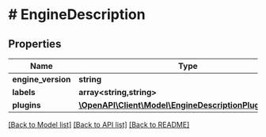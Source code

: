 # # EngineDescription

## Properties

Name | Type | Description | Notes
------------ | ------------- | ------------- | -------------
**engine_version** | **string** |  | [optional]
**labels** | **array<string,string>** |  | [optional]
**plugins** | [**\OpenAPI\Client\Model\EngineDescriptionPluginsInner[]**](EngineDescriptionPluginsInner.md) |  | [optional]

[[Back to Model list]](../../README.md#models) [[Back to API list]](../../README.md#endpoints) [[Back to README]](../../README.md)
